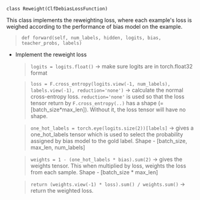`class Reweight(ClfDebiasLossFunction)`

This class implements the reweighting loss, where each example's loss is weighed according to the performance of bias model on the example.

>`def forward(self, num_labels, hidden, logits, bias, teacher_probs, labels)`
- Implement the reweight loss  

    > `logits = logits.float()` &rarr; make sure logits are in torch.float32 format

    > `loss = F.cross_entropy(logits.view(-1, num_labels), labels.view(-1), reduction='none')` &rarr; calculate the normal cross-entropy loss. `reduction='none'` is used so that the loss tensor return by `F.cross_entropy(..)` has a shape (=[batch_size*max_len]). Without it, the loss tensor will have no shape.

    > `one_hot_labels = torch.eye(logits.size(2))[labels]` &rarr; gives a one_hot_labels tensor which is used to select the probability assigned by bias model to the gold label. Shape - [batch_size, max_len, num_labels]

    > `weights = 1 - (one_hot_labels * bias).sum(2)` &rarr; gives the weights tensor. This when multiplied by loss, weights the loss from each sample. Shape - [batch_size * max_len]

    > `return (weights.view(-1) * loss).sum() / weights.sum()` &rarr; return the weighted loss.